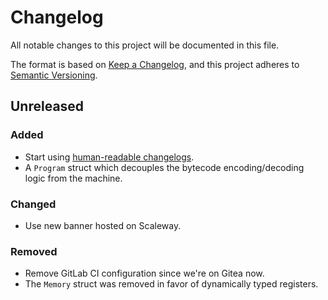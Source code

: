 # Changelog

All notable changes to this project will be documented in this file.

The format is based on [Keep a Changelog](https://keepachangelog.com/en/1.0.0/),
and this project adheres to [Semantic Versioning](https://semver.org/spec/v2.0.0.html).

<!--
    Add new changelog entries here.
    Each entry may be annotated with "Added", "Changed", "Removed", and "Fixed" titles.

    Example:

    ## [1.0.0] - May 16, 2022

    ### Added
    - New visual identity.

    ### Changed
    - Start using "changelog" over "change log" since it's the common usage.

    ### Removed
    - Section about "changelog" vs "CHANGELOG".

    ### Fixed
    - Fix typos in recent README changes.
    - Update outdated unreleased diff link.
-->

## Unreleased
### Added
- Start using [human-readable changelogs](https://keepachangelog.com/en/1.0.0/).
- A `Program` struct which decouples the bytecode encoding/decoding logic from the machine.

### Changed
- Use new banner hosted on Scaleway.

### Removed
- Remove GitLab CI configuration since we're on Gitea now.
- The `Memory` struct was removed in favor of dynamically typed registers.
